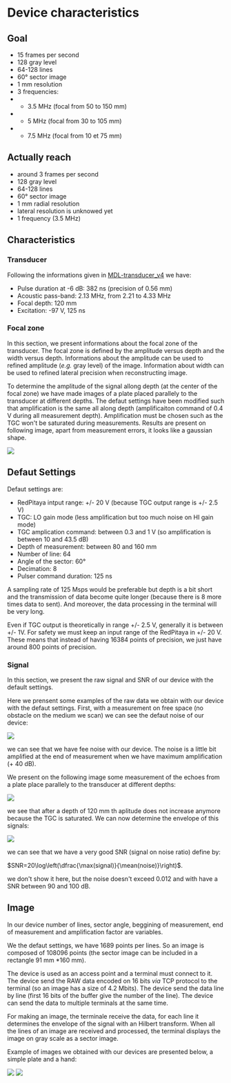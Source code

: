 # Device characteristics

## Goal

* 15 frames per second
* 128 gray level
* 64-128 lines
* 60° sector image
* 1 mm resolution
* 3 frequencies:
* * 3.5 MHz (focal from 50 to 150 mm)
* * 5 MHz (focal from 30 to 105 mm)
* * 7.5 MHz (focal from 10 et 75 mm)

## Actually reach

* around 3 frames per second
* 128 gray level
* 64-128 lines
* 60° sector image
* 1 mm radial resolution
* lateral resolution is unknowed yet
* 1 frequency (3.5 MHz)

## Characteristics

### Transducer

Following the informations given in [MDL-transducer_v4](https://github.com/echopen/PRJ-medtec_kit/tree/master/electronic/modules/hardware/MDL-transducer/MDL-transducer_v4) we have:

* Pulse duration at -6 dB: 382 ns (precision of 0.56 mm)
* Acoustic pass-band: 2.13 MHz, from 2.21 to 4.33 MHz
* Focal depth: 120 mm
* Excitation: -97 V, 125 ns

### Focal zone

In this section, we present informations about the focal zone of the transducer. The focal zone is defined by the amplitude versus depth and the width versus depth. Informations about the amplitude can be used to refined amplitude (*e.g.* gray level) of the image. Information about width can be used to refined lateral precision when reconstructing image.

To determine the amplitude of the signal allong depth (at the center of the focal zone) we have made images of a plate placed parallely to the transducer at different depths. The defaut settings have been modified such that amplification is the same all along depth (amplificaiton command of 0.4 V during all measurement depth). Amplification must be chosen such as the TGC won't be saturated during measurements. Results are present on following image, apart from measurement errors, it looks like a gaussian shape.

![](./characteristics/focal_depth.png)

## Defaut Settings

Defaut settings are:

* RedPitaya intput range: +/- 20 V (because TGC output range is +/- 2.5 V)
* TGC: LO gain mode (less amplification but too much noise on HI gain mode)
* TGC amplication command: between 0.3 and 1 V (so amplification is between 10 and 43.5 dB)
* Depth of measurement: between 80 and 160 mm
* Number of line: 64
* Angle of the sector: 60°
* Decimation: 8
* Pulser command duration: 125 ns

A sampling rate of 125 Msps would be preferable but depth is a bit short and the transmission of data become quite longer (because there is 8 more times data to sent). And moreover, the data processing in the terminal will be very long.

Even if TGC output is theoretically in range +/- 2.5 V, generally it is between +/- 1V. For safety we must keep an input range of the RedPitaya in +/- 20 V. These means that instead of having 16384 points of precision, we just have around 800 points of precision.

### Signal

In this section, we present the raw signal and SNR of our device with the default settings.

Here we prensent some examples of the raw data we obtain with our device with the defaut settings. First, with a measurement on free space (no obstacle on the medium we scan) we can see the defaut noise of our device:

![](./characteristics/void.png)

we can see that we have fee noise with our device. The noise is a little bit amplified at the end of measurement when we have maximum amplification (+ 40 dB).

We present on the following image some measurement of the echoes from a plate place parallely to the transducer at different depths:

![](./characteristics/sig.png)

we see that after a depth of 120 mm th aplitude does not increase anymore because the TGC is saturated. We can now determine the envelope of this signals:

![](./characteristics/amp.png)

we can see that we have a very good SNR (signal on noise ratio) define by:

$SNR=20\log\left(\dfrac{\max(signal)}{\mean(noise)}\right)$.

we don't show it here, but the noise doesn't exceed 0.012 and with have a SNR between 90 and 100 dB.

## Image

In our device number of lines, sector angle, beggining of measurement, end of measurement and amplification factor are variables.

We the defaut settings, we have 1689 points per lines. So an image is composed of 108096 points (the sector image can be included in a rectangle 91 mm *160 mm).

The device is used as an access point and a terminal must connect to it. The device send the RAW data encoded on 16 bits *via* TCP protocol to the terminal (so an image has a size of 4.2 Mbits). The device send the data line by line (first 16 bits of the buffer give the number of the line). The device can send the data to multiple terminals at the same time.

For making an image, the terminale receive the data, for each line it determines the envelope of the signal with an Hilbert transform. When all the lines of an image are received and processed, the terminal displays the image on gray scale as a sector image.

Example of images we obtained with our devices are presented below, a simple plate and a hand:

![](./characteristics/plate.png)
![](./characteristics/hand.png)
